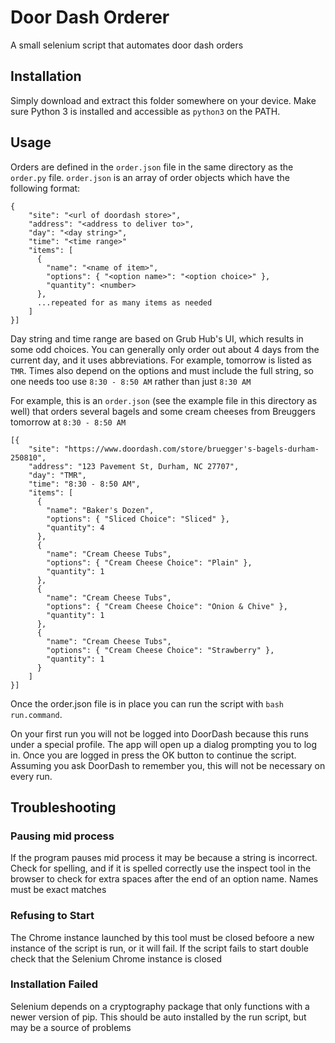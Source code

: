 # Door Dash Orderer

A small selenium script that automates door dash orders

## Installation

Simply download and extract this folder somewhere on your device. Make sure Python 3 is installed and accessible as `python3` on the PATH.

## Usage

Orders are defined in the `order.json` file in the same directory as the `order.py` file. `order.json` is an array of order objects which have the following format:

```
{
    "site": "<url of doordash store>",
    "address": "<address to deliver to>",
    "day": "<day string>",
    "time": "<time range>"
    "items": [
      {
        "name": "<name of item>",
        "options": { "<option name>": "<option choice>" },
        "quantity": <number>
      },
      ...repeated for as many items as needed
    ]
}]
```

Day string and time range are based on Grub Hub's UI, which results in some odd choices. You can generally only order out about 4 days from the current day, and it uses abbreviations. For example, tomorrow is listed as `TMR`. Times also depend on the options and must include the full string, so one needs too use `8:30 - 8:50 AM` rather than just `8:30 AM`

For example, this is an `order.json` (see the example file in this directory as well) that orders several bagels and some cream cheeses from Breuggers tomorrow at `8:30 - 8:50 AM`
```
[{
    "site": "https://www.doordash.com/store/bruegger's-bagels-durham-250810",
    "address": "123 Pavement St, Durham, NC 27707",
    "day": "TMR",
    "time": "8:30 - 8:50 AM",
    "items": [
      {
        "name": "Baker's Dozen",
        "options": { "Sliced Choice": "Sliced" },
        "quantity": 4
      },
      {
        "name": "Cream Cheese Tubs",
        "options": { "Cream Cheese Choice": "Plain" },
        "quantity": 1
      },
      {
        "name": "Cream Cheese Tubs",
        "options": { "Cream Cheese Choice": "Onion & Chive" },
        "quantity": 1
      },
      {
        "name": "Cream Cheese Tubs",
        "options": { "Cream Cheese Choice": "Strawberry" },
        "quantity": 1
      }
    ]
}]
```

Once the order.json file is in place you can run the script with `bash run.command`.

On your first run you will not be logged into DoorDash because this runs under a special profile. The app will open up a dialog prompting you to log in. Once you are logged in press the OK button to continue the script. Assuming you ask DoorDash to remember you, this will not be necessary on every run.

## Troubleshooting

### Pausing mid process

If the program pauses mid process it may be because a string is incorrect. Check for spelling, and if it is spelled correctly use the inspect tool in the browser to check for extra spaces after the end of an option name. Names must be exact matches

### Refusing to Start

The Chrome instance launched by this tool must be closed befoore a new instance of the script is run, or it will fail. If the script fails to start double check that the Selenium Chrome instance is closed

### Installation Failed

Selenium depends on a cryptography package that only functions with a newer version of pip. This should be auto installed by the run script, but may be a source of problems